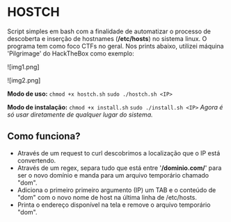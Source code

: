 # HOSTCH
Script simples em bash com a finalidade de automatizar o processo de descoberta e inserção de hostnames (**/etc/hosts**) no sistema linux.
O programa tem como foco CTFs no geral. Nos prints abaixo, utilizei máquina 'Pilgrimage' do HackTheBox como exemplo:

![img1.png]

![img2.png]

**Modo de uso:**
`chmod +x hostch.sh`
`sudo ./hostch.sh <IP>`

**Modo de instalação:**
`chmod +x install.sh`
`sudo ./install.sh <IP>`
*Agora é só usar diretamente de qualquer lugar do sistema.*

## Como funciona?

- Através de um request to curl descobrimos a localização que o IP está convertendo.
- Através de um regex, separa tudo que está entre '**/dominio.com/**' para ser o novo domínio e manda para um arquivo temporário chamado "dom".
- Adiciona o primeiro primeiro argumento (IP) um TAB e o conteúdo de "dom" com o novo nome de host na última linha de /etc/hosts. 
- Printa o endereço disponível na tela e remove o arquivo temporário "dom".
